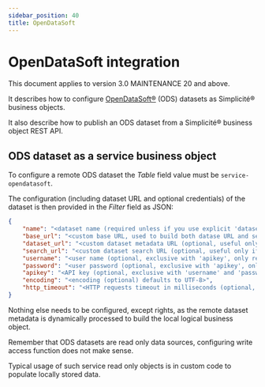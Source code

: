 ```yaml
---
sidebar_position: 40
title: OpenDataSoft
---
```


OpenDataSoft integration
========================

This document applies to version 3.0 MAINTENANCE 20 and above.

It describes how to configure [OpenDataSoft&reg;](http://www.opendatasoft.com/) (ODS) datasets as Simplicité&reg; business objects.

It also describe how to publish an ODS dataset from a Simplicité&reg; business object REST API.

ODS dataset as a service business object
----------------------------------------

To configure a remote ODS dataset the _Table_ field value must be `service-opendatasoft`.

The configuration (including dataset URL and optional credentials) of the dataset is then provided in the _Filter_ field as JSON:

```json
{
	"name": "<dataset name (required unless if you use explicit 'dataset_url' and 'search_url')>",
	"base_url": "<custom base URL, used to build both datase URL and search URL using 'name' (optional, defaults to root OpenDataSoft URL)>",
	"dataset_url": "<custom dataset metadata URL (optional, useful only if URLs based on 'base_url' and 'name' are not the right ones)>",
	"search_url": "<custom dataset search URL (optional, useful only if URLs based on 'base_url' and 'name' are not the right ones)>",
	"username": "<user name (optional, exclusive with 'apikey', only required for authenticated datasets)>",
	"password": "<user password (optional, exclusive with 'apikey', only required for authenticated datasets)>",
	"apikey": "<API key (optional, exclusive with 'username' and 'password', only required for authenticated datasets)>",
	"encoding": "<encoding (optional) defaults to UTF-8>",
	"http_timeout": "<HTTP requests timeout in milliseconds (optional, defaults to 30000)>"
}
```

Nothing else needs to be configured, except rights, as the remote dataset metadata is dynamically processed to build the local logical business object.

Remember that ODS datasets are read only data sources, configuring write access function does not make sense.

Typical usage of such service read only objects is in custom code to populate locally stored data.

<!--

ODS dataset adapter to load custom business object
--------------------------------------------------

**to be completed**

-->